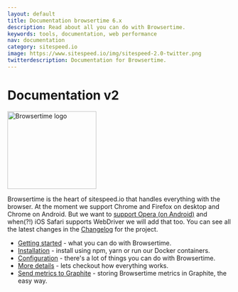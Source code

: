 ```yaml
---
layout: default
title: Documentation browsertime 6.x
description: Read about all you can do with Browsertime.
keywords: tools, documentation, web performance
nav: documentation
category: sitespeed.io
image: https://www.sitespeed.io/img/sitespeed-2.0-twitter.png
twitterdescription: Documentation for Browsertime.
---
```


# Documentation v2

<img src="{{site.baseurl}}/img/logos/browsertime.png" class="pull-right img-big" alt="Browsertime logo" width="200" height="175">

Browsertime is the heart of sitespeed.io that handles everything with the browser. At the moment we support Chrome and Firefox on desktop and Chrome on Android. But we want to [support Opera (on Android)](https://github.com/sitespeedio/browsertime/issues/150)  and when(?!) iOS Safari supports WebDriver we will add that too. You can see all the latest changes in the [Changelog](https://github.com/sitespeedio/browsertime/blob/master/CHANGELOG.md) for the project.

 * [Getting started](getting-started/) - what you can do with Browsertime.
 * [Installation](installation/) - install using npm, yarn or run our Docker containers.
 * [Configuration](configuration/) - there's a lot of things you can do with Browsertime.
 * [More details](details/) - lets checkout how everything works.
 * [Send metrics to Graphite](graphite/) - storing Browsertime metrics in Graphite, the easy way.
